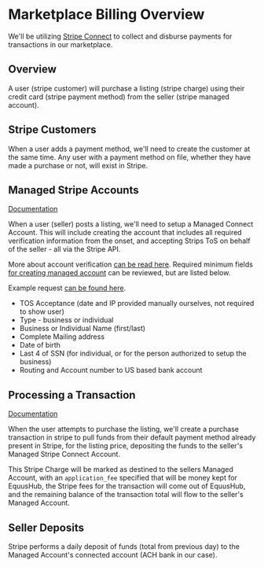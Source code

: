 # Marketplace Billing Overview

We'll be utilizing [Stripe Connect](https://stripe.com/docs/connect) to collect and disburse payments for transactions in our marketplace.

## Overview

A user (stripe customer) will purchase a listing (stripe charge) using their credit card (stripe payment method) from the seller (stripe managed account).

## Stripe Customers
When a user adds a payment method, we'll need to create the customer at the same time.  Any user with a payment method on file, whether they have made a purchase or not, will exist in Stripe.

## Managed Stripe Accounts
[Documentation](https://stripe.com/docs/connect/managed-accounts#creating-a-managed-account)

When a user (seller) posts a listing, we'll need to setup a Managed Connect Account.  This will include creating the account that includes all required verification information from the onset, and accepting Strips ToS on behalf of the seller - all via the Stripe API.

More about account verification [can be read here](https://stripe.com/docs/connect/identity-verification).
Required minimum fields [for creating managed account](https://stripe.com/docs/connect/required-verification-information#minimum-verification-requirements-for-united-states) can be reviewed, but are listed below.

Example request [can be found here](https://stripe.com/docs/connect/testing-verification#creating-a-managed-account).

* TOS Acceptance (date and IP provided manually ourselves, not required to show user)
* Type - business or individual
* Business or Individual Name (first/last)
* Complete Mailing address
* Date of birth
* Last 4 of SSN (for individual, or for the person authorized to setup the business)
* Routing and Account number to US based bank account

## Processing a Transaction

[Documentation](https://stripe.com/docs/connect/payments-fees#charging-through-the-platform)

When the user attempts to purchase the listing, we'll create a purchase transaction in stripe to pull funds from their default payment method already present in Stripe, for the listing price, depositing the funds to the seller's Managed Stripe Connect Account.

This Stripe Charge will be marked as destined to the sellers Managed Account, with an `application_fee` specified that will be money kept for EquusHub, the Stripe fees for the transaction will come out of EquusHub, and the remaining balance of the transaction total will flow to the seller's Managed Account.

## Seller Deposits

Stripe performs a daily deposit of funds (total from previous day) to the Managed Account's connected account (ACH bank in our case).
